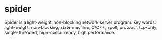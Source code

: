 # spider
Spider is a light-weight, non-blocking network server program.
Key words: light-weight, non-blocking, state machine, C/C++, epoll, protobuf, tcp-only, single-threaded, hign-concurrency, high performance.
